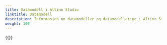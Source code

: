 ```yaml
---
title: Datamodell i Altinn Studio
linktitle: Datamodell
description: Informasjon om datamodeller og datamodellering i Altinn Studio
weight: 100
---
```


{{<children />}}
